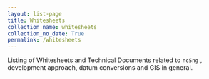 ```yaml
---
layout: list-page
title: Whitesheets
collection_name: whitesheets
collection_no_date: True
permalink: /whitesheets
---
```



Listing of Whitesheets and Technical Documents related to `nc5ng` , development approach, datum conversions and GIS in general. 